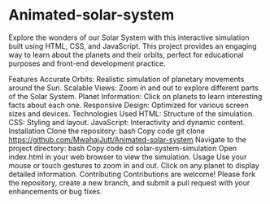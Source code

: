 # Animated-solar-system
Explore the wonders of our Solar System with this interactive simulation built using HTML, CSS, and JavaScript. This project provides an engaging way to learn about the planets and their orbits, perfect for educational purposes and front-end development practice.

Features
Accurate Orbits: Realistic simulation of planetary movements around the Sun.
Scalable Views: Zoom in and out to explore different parts of the Solar System.
Planet Information: Click on planets to learn interesting facts about each one.
Responsive Design: Optimized for various screen sizes and devices.
Technologies Used
HTML: Structure of the simulation.
CSS: Styling and layout.
JavaScript: Interactivity and dynamic content.
Installation
Clone the repository:
bash
Copy code
git clone https://github.com/MwahajJutt/Animated-solar-system
Navigate to the project directory:
bash
Copy code
cd solar-system-simulation
Open index.html in your web browser to view the simulation.
Usage
Use your mouse or touch gestures to zoom in and out.
Click on any planet to display detailed information.
Contributing
Contributions are welcome! Please fork the repository, create a new branch, and submit a pull request with your enhancements or bug fixes.
